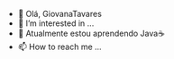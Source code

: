 - 👋 Olá, GiovanaTavares
- 👀 I’m interested in ...
- 🌱 Atualmente estou aprendendo Java☕
- 📫 How to reach me ...

<!---
GiovanaTavares12/GiovanaTavares12 is a ✨ special ✨ repository because its `README.md` (this file) appears on your GitHub profile.
You can click the Preview link to take a look at your changes.
--->
